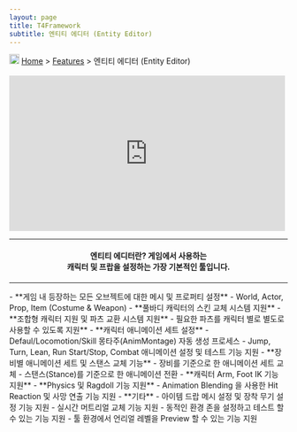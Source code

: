 ```yaml
---
layout: page
title: T4Framework
subtitle: 엔티티 에디터 (Entity Editor)
---
```

<img src="https://t4framework.com/img/Folders2.png" width="18px" height="18px"> [Home](https://t4framework.com/index) > [Features](https://t4framework.com/T4Framework_Features) > 엔티티 에디터 (Entity Editor)
<style> .embed-container { position: relative; padding-bottom: 56.25%; height: 0; overflow: hidden; max-width: 100%; } .embed-container iframe, .embed-container object, .embed-container embed { position: absolute; top: 1%; left: 0%; width: 99%; height: 99%; } </style>
<div class='embed-container'><iframe src='https://www.youtube.com/embed/EKyMbS8H5q4' frameborder='0' allowfullscreen></iframe></div>
<hr />
<center>
    <h4>
        엔티티 에디터란? 게임에서 사용하는<br />
        캐릭터 및 프랍을 설정하는 가장 기본적인 툴입니다.
    </h4>
</center>
<hr />
- **게임 내 등장하는 모든 오브젝트에 대한 메시 및 프로퍼티 설정**
  - World, Actor, Prop, Item (Costume & Weapon)
- **풀바디 캐릭터의 스킨 교체 시스템 지원**
- **조합형 캐릭터 지원 및 파츠 교환 시스템 지원**
  - 필요한 파츠를 캐릭터 별로 별도로 사용할 수 있도록 지원**
- **캐릭터 애니메이션 세트 설정**
  - Defaul/Locomotion/Skill 몽타주(AnimMontage) 자동 생성 프로세스
  - Jump, Turn, Lean, Run Start/Stop, Combat 애니메이션 설정 및 테스트 기능 지원
- **장비별 애니메이션 세트 및 스탠스 교체 기능**
  - 장비를 기준으로 한 애니메이션 세트 교체
  - 스탠스(Stance)를 기준으로 한 애니메이션 전환
- **캐릭터 Arm, Foot IK 기능 지원**
- **Physics 및 Ragdoll 기능 지원**
  - Animation Blending 을 사용한 Hit Reaction 및 사망 연출 기능 지원
- **기타**
  - 아이템 드랍 메시 설정 및 장착 무기 설정 기능 지원
  - 실시간 머트리얼 교체 기능 지원
  - 동적인 환경 존을 설정하고 테스트 할 수 있는 기능 지원
  - 툴 환경에서 언리얼 레벨을 Preview 할 수 있는 기능 지원
<br>